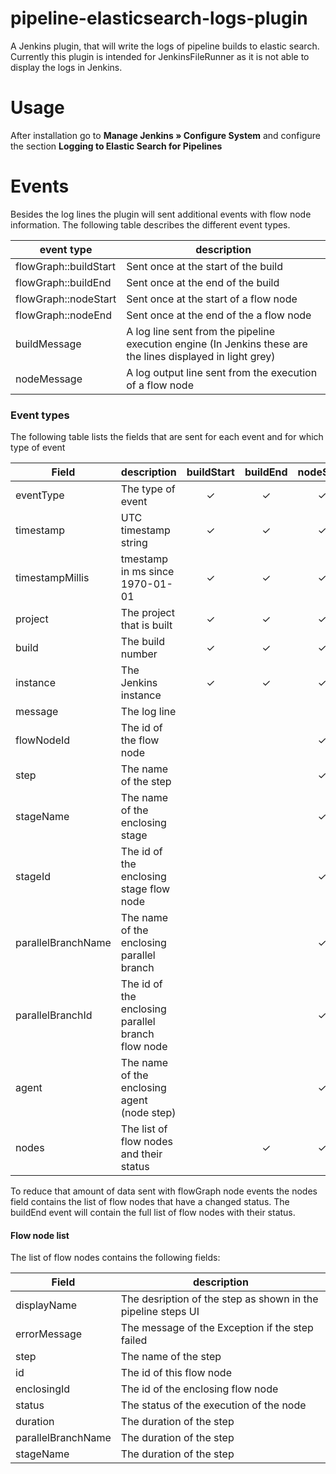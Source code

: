 # pipeline-elasticsearch-logs-plugin
A Jenkins plugin, that will write the logs of pipeline builds to elastic search.
Currently this plugin is intended for JenkinsFileRunner as it is not able to display the logs in Jenkins.

# Usage

After installation go to **Manage Jenkins » Configure System** and configure the section **Logging to Elastic Search for Pipelines**

# Events
Besides the log lines the plugin will sent additional events with flow node information.
The following table describes the different event types.

| event type | description |
| ----- | ----- |
| flowGraph::buildStart | Sent once at the start of the build |
| flowGraph::buildEnd | Sent once at the end of the build |
| flowGraph::nodeStart | Sent once at the start of  a flow node |
| flowGraph::nodeEnd | Sent once at the end of the a flow node |
| buildMessage | A log line sent from the pipeline execution engine (In Jenkins these are the lines displayed in light grey) |
| nodeMessage | A log output line sent from the execution of a flow node |

### Event types
The following table lists the fields that are sent for each event and for which type of event

| Field | description | buildStart | buildEnd | nodeStart | nodeEnd | buildMessage | nodeMessage | 
|-------|-------------|:----------:|:--------:|:----------:|:-------:| :----------: | :---------: |
| eventType | The type of event  | ✓ | ✓ | ✓ | ✓ | ✓ | ✓ |
| timestamp | UTC timestamp string | ✓ | ✓ | ✓ | ✓ | ✓ | ✓ |
| timestampMillis | tmestamp in ms since 1970-01-01 | ✓ | ✓ | ✓ | ✓ | ✓ | ✓ |
| project | The project that is built | ✓ | ✓ | ✓ | ✓ | ✓ | ✓ |
| build | The build number  | ✓ | ✓ | ✓ | ✓ | ✓ | ✓ |
| instance | The Jenkins instance  | ✓ | ✓ | ✓ | ✓ | ✓ | ✓ |
| message | The log line | | | | | ✓ | ✓ |
| flowNodeId | The id of the flow node | |  |  ✓ | ✓ |  | ✓ |
| step | The name of the step | |  |  ✓ | ✓ |  | ✓ |
| stageName | The name of the enclosing stage | |  |  ✓ | ✓ |  | ✓ |
| stageId | The id of the enclosing stage flow node | |  |  ✓ | ✓ | | ✓ |
| parallelBranchName | The name of the enclosing parallel branch | |  |  ✓ | ✓ |  | ✓ |
| parallelBranchId | The id of the enclosing parallel branch flow node | |  |  ✓ | ✓ | | ✓ |
| agent | The name of the enclosing agent (node step) | |  |  ✓ | ✓ |  | ✓ |
| nodes | The list of flow nodes and their status |  | ✓ |  ✓ | ✓ |  | |

To reduce that amount of data sent with flowGraph node events the nodes field contains the list of flow nodes that have a changed status.
The buildEnd event will contain the full list of flow nodes with their status.

#### Flow node list
The list of flow nodes contains the following fields:

| Field | description |
| ----- | -----|
| displayName | The desription of the step as shown in the pipeline steps UI | 
| errorMessage | The message of the Exception if the step failed | 
| step | The name of the step | 
| id | The id of this flow node |
| enclosingId | The id of the enclosing flow node | 
| status | The status of the execution of the node |
| duration | The duration of the step | 
| parallelBranchName | The duration of the step | 
| stageName | The duration of the step | 
